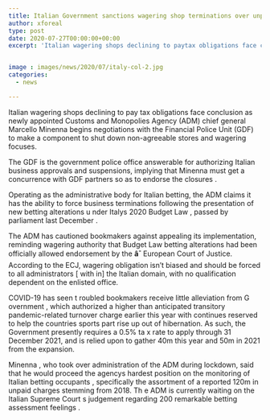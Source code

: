 ```yaml
---
title: Italian Government sanctions wagering shop terminations over unpaid assessments
author: xforeal 
type: post
date: 2020-07-27T00:00:00+00:00
excerpt: 'Italian wagering shops declining to paytax obligations face conclusion asnewlyappointedCustoms and Monopolies Agency(ADM) chief generalMarcelloMinennabeginsnegotiations with theFinancial Police Unit(GDF) to make a mechanismto shut downnon-consistent stores and wagering points '


image : images/news/2020/07/italy-col-2.jpg
categories:
  - news

---
```

<span data-contrast="auto">Italian wagering shops declining to pay </span><span data-contrast="auto" /><span data-contrast="auto">tax obligations face conclusion as </span><span data-contrast="auto">newly </span><span data-contrast="auto">appointed </span><span data-contrast="auto">Customs and Monopolies Agency </span><span data-contrast="auto">(ADM) chief general </span><span data-contrast="auto">Marcello </span><span data-contrast="auto">Minenna </span><span data-contrast="auto" /><span data-contrast="auto">begins </span><span data-contrast="auto">negotiations with the </span><span data-contrast="auto">Financial Police Unit </span><span data-contrast="auto">(GDF) to make a component </span><span data-contrast="auto">to shut down </span><span data-contrast="auto">non-agreeable stores and wagering focuses. </span><span data-ccp-props='{"134233117":true,"134233118":true,"335551550":6,"335551620":6,"335559739":360}' />

<span data-contrast="auto">The GDF is the government police office answerable for authorizing Italian business approvals and suspensions, implying that </span><span data-contrast="auto">Minenna </span><span data-contrast="auto">must get a concurrence with GDF partners so as to endorse </span><span data-contrast="auto">the </span><span data-contrast="auto">closures </span><span data-contrast="auto">. </span><span data-ccp-props='{"134233117":true,"134233118":true,"335551550":6,"335551620":6,"335559739":360}' />

<span data-contrast="auto">Operating as the administrative body for Italian betting, the ADM </span><span data-contrast="auto">claims it </span><span data-contrast="auto">has the ability to force business terminations </span><span data-contrast="auto" /><span data-contrast="auto">following the presentation of new betting alterations </span><span data-contrast="auto">u </span><span data-contrast="auto">nder Italys 2020 Budget Law </span><span data-contrast="auto">, </span><span data-contrast="auto">passed </span><span data-contrast="auto">by parliament </span><span data-contrast="auto">last December </span><span data-contrast="auto">. </span><span data-ccp-props='{"134233117":true,"134233118":true,"335551550":6,"335551620":6,"335559739":360}' />

<span data-contrast="auto">The ADM has cautioned bookmakers </span><span data-contrast="auto">against </span><span data-contrast="auto">appealing its implementation, reminding wagering authority that Budget Law betting alterations had been officially allowed endorsement by the </span>**<span data-contrast="auto">â¯ </span>**<span data-contrast="auto">European Court of Justice. </span><span data-contrast="auto" /><span data-contrast="auto">According to the ECJ, wagering obligation isn&#8217;t biased and should be forced to all administrators </span><span data-contrast="auto">[ </span><span data-contrast="auto">with </span><span data-contrast="auto">in] </span><span data-contrast="auto">the Italian domain, with no qualification dependent on the enlisted office. </span><span data-ccp-props='{"134233117":true,"134233118":true,"335551550":6,"335551620":6,"335559739":360}' />

<span data-contrast="auto">COVID-19 has seen t </span><span data-contrast="auto">roubled bookmakers </span><span data-contrast="auto" /><span data-contrast="auto">receive </span><span data-contrast="auto">little alleviation from G </span><span data-contrast="auto">overnment </span><span data-contrast="auto">, </span><span data-contrast="auto">which authorized a </span><span data-contrast="auto">higher than anticipated transitory pandemic-related turnover charge </span><span data-contrast="auto">earlier this year </span><span data-contrast="auto">with continues reserved to help the countries sports part rise up out of hibernation. </span><span data-contrast="auto">As such, the </span><span data-contrast="auto">Government presently requires a 0.5&percnt; ta </span><span data-contrast="auto">x </span><span data-contrast="auto">rate to apply through 31 December 2021, </span><span data-contrast="auto">and is relied upon to gather </span><span data-contrast="auto">40m this year </span><span data-contrast="auto">and </span><span data-contrast="auto">50m in 2021 </span><span data-contrast="auto">from the expansion. </span><span data-ccp-props='{"134233117":true,"134233118":true,"335551550":6,"335551620":6,"335559739":360}' />

<span data-contrast="auto">Minenna </span><span data-contrast="auto">, who took over administration of the ADM during lockdown, said that he </span><span data-contrast="auto">would proceed the agencys hardest position on </span><span data-contrast="auto">the </span><span data-contrast="auto">monitoring of Italian betting occupants </span><span data-contrast="auto">, specifically the assortment of a </span><span data-contrast="auto">reported 120m in unpaid charges </span><span data-contrast="auto">stemming from 2018. </span><span data-contrast="auto">Th </span><span data-contrast="auto">e </span><span data-contrast="auto">ADM </span><span data-contrast="auto">is </span><span data-contrast="auto">currently </span><span data-contrast="auto">waiting </span><span data-contrast="auto">on </span><span data-contrast="auto">the </span><span data-contrast="auto">Italian Supreme Court </span><span data-contrast="auto">s </span><span data-contrast="auto">judgement </span><span data-contrast="auto">regarding </span><span data-contrast="auto">200 remarkable betting assessment feelings </span><span data-contrast="auto">. </span><span data-ccp-props='{"134233117":true,"134233118":true,"335551550":6,"335551620":6,"335559739":360}' />